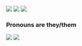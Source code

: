 ![](https://user-images.githubusercontent.com/11721593/151629062-fc5624e3-60ce-41af-8f6c-bf8e58234835.gif)
![](https://user-images.githubusercontent.com/11721593/151629243-36a07c77-018f-4755-bf12-bafbab04e9c0.gif)
![](https://user-images.githubusercontent.com/11721593/151629651-bf195a25-95de-4590-a7e5-7835cec1810c.gif)

### Pronouns are **they/them**

![](https://user-images.githubusercontent.com/11721593/151630239-9dfa5a86-e383-4cff-a9cf-9f05c5a7f15b.gif)
![](https://user-images.githubusercontent.com/11721593/124340441-5cdb3280-db83-11eb-8f9f-da46ef61e5ed.gif)
